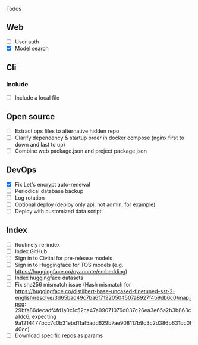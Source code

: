 Todos

## Web
- [ ] User auth
- [x] Model search

## Cli

### Include
- [ ] Include a local file

## Open source
- [ ] Extract ops files to alternative hidden repo
- [ ] Clarify dependency & startup order in docker compose (nginx first to down and last to up)
- [ ] Combine web package.json and project package.json

## DevOps
- [x] Fix Let's encrypt auto-renewal
- [ ] Periodical database backup
- [ ] Log rotation
- [ ] Optional deploy (deploy only api, not admin, for example)
- [ ] Deploy with customized data script

## Index
- [ ] Routinely re-index
- [ ] Index GitHub
- [ ] Sign in to Civitai for pre-release models
- [ ] Sign in to Huggingface for TOS models (e.g. https://huggingface.co/pyannote/embedding)
- [ ] Index huggingface datasets
- [ ] Fix sha256 mismatch issue (Hash mismatch for https://huggingface.co/distilbert-base-uncased-finetuned-sst-2-english/resolve/3d65bad49c7ba6f71920504507a8927f4b9db6c0/map.jpeg: 29bfa86decadf4fd1a0c1c52ca47a09071076d037c26ea3e65a2b3b863ca1dc6, expecting 9a1214477bcc7c0b31ebd11af5add629b7ae908117b9c3c2d386b631bc0f40cc)
- [ ] Download specific repos as params

